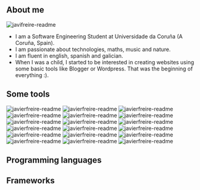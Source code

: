 ## About me

![javifreire-readme](https://github.com/JavierFreireBouzas/JavierFreireBouzas/assets/90532715/1b0579a2-2e47-4553-88cc-930729253b74)

- I am a Software Engineering Student at Universidade da Coruña (A Coruña, Spain).
- I am passionate about technologies, maths, music and nature.
- I am fluent in english, spanish and galician.
- When I was a child, I started to be interested in creating websites using some basic tools like Blogger or Wordpress. That was the beginning of everything :).

## Some tools
![javierfreire-readme](https://img.shields.io/badge/Blogger-FF5722?style=for-the-badge&logo=blogger&logoColor=white)
![javierfreire-readme](https://img.shields.io/badge/Wordpress-21759B?style=for-the-badge&logo=wordpress&logoColor=white)
![javierfreire-readme](https://img.shields.io/badge/Oracle-F80000?style=for-the-badge&logo=oracle&logoColor=black)
![javierfreire-readme](https://img.shields.io/badge/MySQL-005C84?style=for-the-badge&logo=mysql&logoColor=white)
![javierfreire-readme](https://img.shields.io/badge/PostgreSQL-316192?style=for-the-badge&logo=postgresql&logoColor=white)
![javierfreire-readme](https://img.shields.io/badge/Canva-%2300C4CC.svg?&style=for-the-badge&logo=Canva&logoColor=white=)
![javierfreire-readme](https://img.shields.io/badge/gimp-5C5543?style=for-the-badge&logo=gimp&logoColor=white)
![javierfreire-readme](https://img.shields.io/badge/Inkscape-000000?style=for-the-badge&logo=Inkscape&logoColor=white)
![javierfreire-readme](https://img.shields.io/badge/Postman-FF6C37?style=for-the-badge&logo=Postman&logoColor=white)
![javierfreire-readme](https://img.shields.io/badge/Android_Studio-3DDC84?style=for-the-badge&logo=android-studio&logoColor=white)
![javierfreire-readme](https://img.shields.io/badge/CLion-000000?style=for-the-badge&logo=clion&logoColor=white)
![javierfreire-readme](https://img.shields.io/badge/IntelliJ_IDEA-000000.svg?style=for-the-badge&logo=intellij-idea&logoColor=white)
![javierfreire-readme](https://img.shields.io/badge/Visual_Studio_Code-0078D4?style=for-the-badge&logo=visual%20studio%20code&logoColor=white)
![javierfreire-readme](https://img.shields.io/badge/Microsoft_Office-D83B01?style=for-the-badge&logo=microsoft-office&logoColor=white)
![javierfreire-readme](https://img.shields.io/badge/Android-3DDC84?style=for-the-badge&logo=android&logoColor=white)
![javierfreire-readme](https://img.shields.io/badge/Windows_11-0078d4?style=for-the-badge&logo=windows-11&logoColor=white)
![javierfreire-readme](https://img.shields.io/badge/Ubuntu-E95420?style=for-the-badge&logo=ubuntu&logoColor=white)
![javierfreire-readme](https://img.shields.io/badge/Debian-A81D33?style=for-the-badge&logo=debian&logoColor=white)


## Programming languages

## Frameworks

